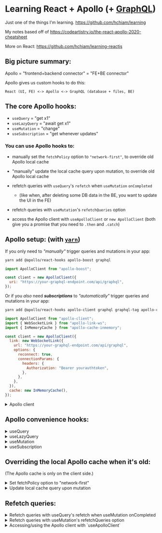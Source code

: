 # Learning React + Apollo (+ [GraphQL](https://github.com/hchiam/learning-graphql))

Just one of the things I'm learning. <https://github.com/hchiam/learning>

My notes based off of <https://codeartistry.io/the-react-apollo-2020-cheatsheet>

More on React: <https://github.com/hchiam/learning-reactjs>

## Big picture summary:

Apollo = "frontend+backend connector" = "FE+BE connector"

Apollo gives us custom hooks to do this:

    React (UI, FE) <-> Apollo <-> GraphQL (database + files, BE)

## The core Apollo hooks:

- `useQuery` = "get x1"
- `useLazyQuery` = "await get x1"
- `useMutation` = "change"
- `useSubscription` = "get whenever updates"

### You can use Apollo hooks to:

- manually set the `fetchPolicy` option to `"network-first"`, to override old Apollo local cache
- "manually" update the local cache query upon mutation, to override old Apollo local cache
- refetch queries with `useQuery`'s `refetch` when `useMutation` `onCompleted`

  - (like when, after deleting some DB data in the BE, you want to update the UI in the FE)

- refetch queries with `useMutation`'s `refetchQueries` option
- access the Apollo client with `useApolloClient` or `new ApolloClient` (both give you a promise that you need to `.then` and `.catch`)

## Apollo setup: (with [`yarn`](https://github.com/hchiam/learning-yarn))

If you only need to _"manually"_ trigger queries and mutations in your app:

```bash
yarn add @apollo/react-hooks apollo-boost graphql
```

```js
import ApolloClient from "apollo-boost";

const client = new ApolloClient({
  uri: "https://your-graphql-endpoint.com/api/graphql",
});
```

Or if you _also_ need **_subscriptions_** to _"automatically"_ trigger queries and mutations in your app:

```bash
yarn add @apollo/react-hooks apollo-client graphql graphql-tag apollo-cache-inmemory apollo-link-ws
```

```js
import ApolloClient from "apollo-client";
import { WebSocketLink } from "apollo-link-ws";
import { InMemoryCache } from "apollo-cache-inmemory";

const client = new ApolloClient({
  link: new WebSocketLink({
    url: "https://your-graphql-endpoint.com/api/graphql",
    options: {
      reconnect: true,
      connectionParams: {
        headers: {
          Authorization: "Bearer yourauthtoken",
        },
      },
    },
  }),
  cache: new InMemoryCache(),
});
```

<details>
<summary>Apollo client</summary>

## Apollo client

You can directly use the Apollo client, but it gives you a promise that you have to `.then` and `.catch`:

```jsx
import { ApolloProvider } from "@apollo/react-hooks";
// ...
return <ApolloProvider client={client}>{/* ... */}</ApolloProvider>;
```

```js
// import GET_POST, GET_POSTS, CREATE_POST

client
  .query({ query: GET_POSTS, variables: { limit: 5 } })
  .then((res) => console.log(res.data))
  .catch((err) => console.error(err));

client
  .mutate({ mutation: CREATE_POST, variables: { title: "...", body: "..." } })
  .then((res) => console.log(res.data))
  .catch((err) => console.error(err));

client
  .subscribe({ subscription: GET_POST, variables: { id: "..." } })
  .then((res) => console.log(res.data))
  .catch((err) => console.error(err));
```

```js
import { gql } from "apollo-boost";
// or
import gql from "graphql-tag";

const GET_POSTS = gql`
  query GetPosts($limit: Int) {
    posts(limit: $limit) {
      id
      body
      title
      createdAt
    }
  }
`;

const CREATE_POST = gql`
  mutation CreatePost($title: String!, $body: String!) {
    insert_posts(objects: { title: $title, body: $body }) {
      affected_rows
    }
  }
`;

const GET_POST = gql`
  subscription GetPost($id: uuid!) {
    posts(where: { id: { _eq: $id } }) {
      id
      body
      title
      createdAt
    }
  }
`;

// btw, "!" means non-nullable/required; GraphQL types are nullable by default.
```

There's also:

```js
client.resetStore().then(console.log("...")); // resetStore() is async!
client.readData();
client.writeData();
// and more!
```

</details>

## Apollo convenience hooks:

<details>
<summary>useQuery</summary>

## `useQuery` = "get x1"

```jsx
const { loading, error, data } = useQuery(GET_POSTS, {
  variables: { limit: 5 },
});
// loading: boolean
// error: boolean
// data: data
// ...: (other destructured variables)

if (loading) return <div>Loading...</div>;
if (error) return <div>Error...</div>;
return data.posts.map((post) => <div key={post.id}>post.text</div>);
```

</details>

<details>
<summary>useLazyQuery</summary>

## `useLazyQuery` = "await get x1"

```jsx
const [searchPosts, { data }] = useLazyQuery(SEARCH_POSTS, {
  variables: { query: `%${query}%` },
});
// (first item in array): query function
// {...}: object that contains { loading, error, data, called, ... }
useEffect(() => {
  // ...
  searchPosts();
  if (data) setResults(data.posts);
}, [query, data, searchPosts]);
if (called && loading) return <div>Loading...</div>;
return results.map((result) => <div key={result.id}>result.text</div>);
```

</details>

<details>
<summary>useMutation</summary>

## `useMutation` = "change"

`import { useMutation } from '@apollo/react-hooks';` and then:

```js
const [createPost, { loading, error, data }] = useMutation(CREATE_POST);
// (first item in array): mutation function
// {...}: object that contains { loading, error, data, ... }
// you can use "loading" variable to debounce
```

or

```js
const [createPost, { loading, error, data }] = useMutation(CREATE_POST, {
  onCompleted: (data) => console.log(data),
  onError: (error) => console.error(error),
});
```

</details>

<details>
<summary>useSubscription</summary>

## `useSubscription` = "get whenever updates"

`import { useSubscription } from '@apollo/react-hooks';` and then:

```js
const [createPost, { loading, error, data }] = useSubscription(GET_POST, {
  variables: { id },
  shouldResubscribe: true, // run query GET_POST when props change (default is false)
  onSubscriptionData: (data) => console.log("new data", data), // when subscription hook gets new data
  fetchPolicy: "network-only", // (default is 'cache-first')
});
```

</details>

## Overriding the local Apollo cache when it's old:

(The Apollo cache is only on the client side.)

<details>
<summary>Set fetchPolicy option to "network-first"</summary>

```js
const { loading, error, data } = useQuery(GET_POSTS, {
  variables: { limit: 5 },
  fetchPolicy: "network-first", // instead of the default 'cache-first'
});
```

Options for `fetchPolicy`:

- `cache-and-network`
- `cache-first` (default)
- `cache-only`
- `network-only`
- `no-cache`
- `standby`

</details>

<details>
<summary>Update local cache query upon mutation</summary>

Notice `cache.writeQuery` inside the `update` option inside `useMutation`:

```js
function EditPost({ id }) {
  const [updatePost] = useMutation(UPDATE_POST, {
    update: (cache, data) => {
      const { posts } = cache.readQuery(GET_POSTS);
      const newPost = data.update_posts.returning;

      // old posts -> new posts:
      const updatedPosts = posts.map((post) =>
        post.id === id ? newPost : post
      );

      // update local cache query:
      cache.writeQuery({ query: GET_POSTS, data: { posts: updatedPosts } });
    },
    onCompleted: () => history.push("/"),
  });
}
```

</details>

## Refetch queries:

<details>
<summary>Refetch queries with useQuery's refetch when useMutation onCompleted</summary>

(like when, after deleting some DB data in the BE, you want to update the UI in the FE)

The following code basically says "re-get data when complete change":

```js
const { loading, data, refetch } = useQuery(GET_POSTS); // useQuery = "get"
// ...
const [deletePost] = useMutation(DELETE_POST, {
  // mutation = "change"
  onCompleted: () => refetch(), // "change complete"
});
```

</details>

<details>
<summary>Refetch queries with useMutation's refetchQueries option</summary>

```js
const arrayOfQueriesToRefetchAfterwards = [
  { query: GET_POSTS, variables: { limit: 5 } },
];
const [createPost] = useMutation(CREATE_POST, {
  refetchQueries: arrayOfQueriesToRefetchAfterwards,
});
```

</details>

<details>
<summary>Accessing/using the Apollo client with `useApolloClient`</summary>

```js
const client = useApolloClient(); // same as new ApolloClient();

client()
  .resetStore() // note: resetStore is async!
  .then(() => console.log("..."));
```

</details>

